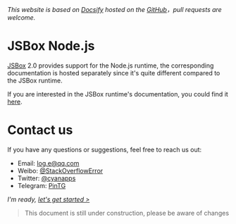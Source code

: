 *This website is based on [Docsify](https://docsify.js.org) hosted on the [GitHub](https://github.com/cyanzhong/jsbox-nodejs)，pull requests are welcome.*

# JSBox Node.js

[JSBox](https://apps.apple.com/us/app/id1312014438) 2.0 provides support for the Node.js runtime, the corresponding documentation is hosted separately since it's quite different compared to the JSBox runtime.

If you are interested in the JSBox runtime's documentation, you could find it [here](https://docs.xteko.com/#/en/).

# Contact us

If you have any questions or suggestions, feel free to reach us out:

- Email: [log.e@qq.com](mailto:log.e@qq.com)
- Weibo: [@StackOverflowError](https://weibo.com/0x00eeee)
- Twitter: [@cyanapps](https://twitter.com/cyanapps)
- Telegram: [PinTG](https://t.me/PinTG)

*I'm ready, [let's get started >](en/quickstart/intro.md)*

> This document is still under construction, please be aware of changes